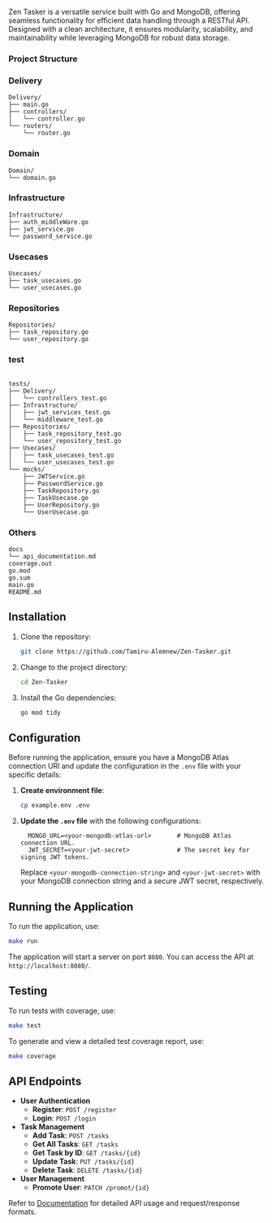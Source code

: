 Zen Tasker is a versatile service built with Go and MongoDB, offering seamless functionality for efficient data handling through a RESTful API. Designed with a clean architecture, it ensures modularity, scalability, and maintainability while leveraging MongoDB for robust data storage.
### Project Structure

### **Delivery**

```
Delivery/
├── main.go
├── controllers/
│   └── controller.go
└── routers/
    └── router.go
```

### **Domain**

```
Domain/
└── domain.go
```

### **Infrastructure**

```
Infrastructure/
├── auth_middleWare.go
├── jwt_service.go
└── password_service.go
```
### **Usecases**

```
Usecases/
├── task_usecases.go
└── user_usecases.go
```

### **Repositories**

```
Repositories/
├── task_repository.go
└── user_repository.go

```
### **test**

```

tests/
├── Delivery/
│   └── controllers_test.go
├── Infrastructure/
│   ├── jwt_services_test.go
│   └── middleware_test.go
├── Repositories/
│   ├── task_repository_test.go
│   └── user_repository_test.go
├── Usecases/
│   ├── task_usecases_test.go
│   └── user_usecases_test.go
└── mocks/
    ├── JWTService.go
    ├── PasswordService.go
    ├── TaskRepository.go
    ├── TaskUsecase.go
    ├── UserRepository.go
    └── UserUsecase.go
```

### **Others**

```
docs
└── api_documentation.md
coverage.out
go.mod
go.sum
main.go
README.md
```

## Installation

1. Clone the repository:

   ```bash
   git clone https://github.com/Tamiru-Alemnew/Zen-Tasker.git
   ```

2. Change to the project directory:

   ```bash
   cd Zen-Tasker
   ```

3. Install the Go dependencies:

   ```bash
   go mod tidy
   ```

## Configuration

Before running the application, ensure you have a MongoDB Atlas connection URl and update the configuration in the `.env` file with your specific details:

1. **Create environment file**:

   ```bash
   cp example.env .env
   ```

2. **Update the `.env` file** with the following configurations:

   ```plaintext
     MONGO_URL=<your-mongodb-atlas-url>       # MongoDB Atlas connection URL.
     JWT_SECRET=<your-jwt-secret>             # The secret key for signing JWT tokens.
   ```

   Replace `<your-mongodb-connection-string>` and `<your-jwt-secret>` with your MongoDB connection string and a secure JWT secret, respectively.

## Running the Application

To run the application, use:

```bash
make run
```

The application will start a server on port `8080`. You can access the API at `http://localhost:8080/`.

## Testing

To run tests with coverage, use:

```bash
make test
```

To generate and view a detailed test coverage report, use:

```bash
make coverage
```

## API Endpoints

- **User Authentication**
  - **Register**: `POST /register`
  - **Login**: `POST /login`
- **Task Management**
  - **Add Task**: `POST /tasks`
  - **Get All Tasks**: `GET /tasks`
  - **Get Task by ID**: `GET /tasks/{id}`
  - **Update Task**: `PUT /tasks/{id}`
  - **Delete Task**: `DELETE /tasks/{id}`
- **User Management**
  - **Promote User**: `PATCH /promot/{id}`

Refer to [Documentation](docs/api_documentation.md) for detailed API usage and request/response formats.


